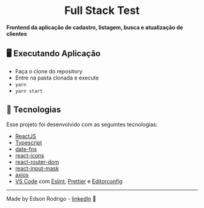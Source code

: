 <h1 align="center">Full Stack Test</h1>

**Frontend da aplicação de cadastro, listagem, busca e atualização de clientes**

## 🖥️ Executando Aplicação

- Faça o clone do repository
- Entre na pasta clonada e execute
- `yarn`
- `yarn start`

## 🚀️ Tecnologias

Esse projeto foi desenvolvido com as seguintes tecnologias:

- [ReactJS](https://reactjs.org/)
- [Typescript](https://www.typescriptlang.org/)
- [date-fns](https://date-fns.org/)
- [react-icons](https://react-icons.github.io/react-icons/)
- [react-router-dom](https://reactrouter.com/web/guides/quick-start)
- [react-input-mask](https://github.com/sanniassin/react-input-mask)
- [axios](https://github.com/axios/axios)
- [VS Code](https://code.visualstudio.com/) com [Eslint](https://marketplace.visualstudio.com/items?itemName=dbaeumer.vscode-eslint), [Prettier](https://prettier.io/) e [Editorconfig](https://editorconfig.org/)

---

Made by Edson Rodrigo - [linkedIn](https://linkedin.com/in/edson-rodrigo) 💼️

